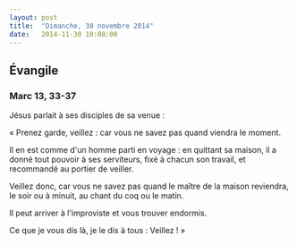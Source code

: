 ```yaml
---
layout: post
title:  "Dimanche, 30 novembre 2014"
date:   2014-11-30 10:00:00
---
```

## Évangile

### Marc 13, 33-37

Jésus parlait à ses disciples de sa venue :

« Prenez garde, veillez : car vous ne savez pas quand viendra le moment.

Il en est comme d'un homme parti en voyage : en quittant sa maison, il a donné tout pouvoir à ses serviteurs, fixé à chacun son travail, et recommandé au portier de veiller.

Veillez donc, car vous ne savez pas quand le maître de la maison reviendra, le soir ou à minuit, au chant du coq ou le matin.

Il peut arriver à l'improviste et vous trouver endormis.

Ce que je vous dis là, je le dis à tous : Veillez ! »
